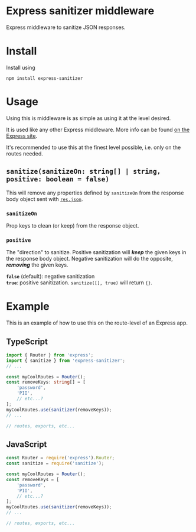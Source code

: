 # Express sanitizer middleware
Express middleware to sanitize JSON responses.

# Install
Install using
```
npm install express-sanitizer
```

# Usage
Using this is middleware is as simple as using it at the level desired.

It is used like any other Express middleware. More info can be found [on the Express site](https://expressjs.com/en/guide/using-middleware.html).

It's recommended to use this at the finest level possible, i.e. only on the routes needed.

## `sanitize(sanitizeOn: string[] | string, positive: boolean = false)`
This will remove any properties defined by `sanitizeOn` from the response body object sent with [`res.json`](https://expressjs.com/en/4x/api.html#res.json).

### `sanitizeOn`
Prop keys to clean (or keep) from the response object.

### `positive`
The "direction" to sanitize. Positive sanitization will __*keep*__ the given keys in the response body object. Negative sanitization will do the opposite, __*removing*__ the given keys.

**`false`** (default): negative sanitization  
**`true`**: positive sanitization. `sanitize([], true)` will return `{}`.

# Example
This is an example of how to use this on the route-level of an Express app.

## TypeScript
```ts
import { Router } from 'express';
import { sanitize } from 'express-sanitizer';
// ...

const myCoolRoutes = Router();
const removeKeys: string[] = [
    'password',
    'PII',
    // etc...?
];
myCoolRoutes.use(sanitizer(removeKeys));
// ...

// routes, exports, etc...
```

## JavaScript
```js
const Router = require('express').Router;
const sanitize = require('sanitize');

const myCoolRoutes = Router();
const removeKeys = [
    'password',
    'PII',
    // etc...?
];
myCoolRoutes.use(sanitizer(removeKeys));
// ...

// routes, exports, etc...
```